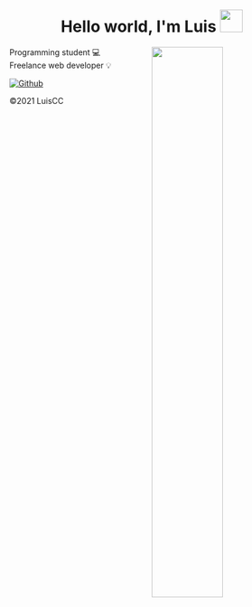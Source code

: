 <h1 align="center">Hello world, I'm Luis <img src="https://user-images.githubusercontent.com/87400898/131041896-3487a093-82c0-477a-9c2b-2554feeff431.gif" height="40" width="40"></h1>
<img align="right" src="https://user-images.githubusercontent.com/87400898/131047882-f9e96eb1-bcc8-4f89-a875-d9893b742166.gif" width="50%">

 <p>Programming student 💻 <br>Freelance web developer 💡</p>

[![Github](https://img.shields.io/badge/-Github-000?style=flat&logo=Github&logoColor=white)](https://github.com/LuisC4sC)





©️2021 LuisCC
